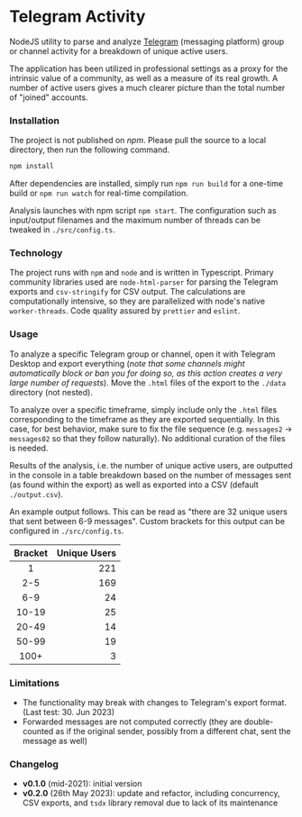 # Telegram Activity

NodeJS utility to parse and analyze [Telegram](https://telegram.org/) (messaging platform) group or channel activity for a breakdown of unique active users.

The application has been utilized in professional settings as a proxy for the intrinsic value of a community, as well as a measure of its real growth. A number of active users gives a much clearer picture than the total number of "joined" accounts.

### Installation

The project is not published on _npm_. Please pull the source to a local directory, then run the following command.

```bash
npm install
```

After dependencies are installed, simply run `npm run build` for a one-time build or `npm run watch` for real-time compilation.

Analysis launches with npm script `npm start`. The configuration such as input/output filenames and the maximum number of threads can be tweaked in `./src/config.ts`.

### Technology

The project runs with `npm` and `node` and is written in Typescript. Primary community libraries used are `node-html-parser` for parsing the Telegram exports and `csv-stringify` for CSV output. The calculations are computationally intensive, so they are parallelized with node's native `worker-threads`. Code quality assured by `prettier` and `eslint`.

### Usage

To analyze a specific Telegram group or channel, open it with Telegram Desktop and export everything (_note that some channels might automatically block or ban you for doing so, as this action creates a very large number of requests_). Move the `.html` files of the export to the `./data` directory (not nested).

To analyze over a specific timeframe, simply include only the `.html` files corresponding to the timeframe as they are exported sequentially. In this case, for best behavior, make sure to fix the file sequence (e.g. `messages2` -> `messages02` so that they follow naturally). No additional curation of the files is needed.

Results of the analysis, i.e. the number of unique active users, are outputted in the console in a table breakdown based on the number of messages sent (as found within the export) as well as exported into a CSV (default `./output.csv`).

An example output follows. This can be read as "there are 32 unique users that sent between 6-9 messages". Custom brackets for this output can be configured in `./src/config.ts`.

| Bracket | Unique Users |
| :-----: | -----------: |
|    1    |          221 |
|   2-5   |          169 |
|   6-9   |           24 |
|  10-19  |           25 |
|  20-49  |           14 |
|  50-99  |           19 |
|  100+   |            3 |

### Limitations

-   The functionality may break with changes to Telegram's export format. (Last test: 30. Jun 2023)
-   Forwarded messages are not computed correctly (they are double-counted as if the original sender, possibly from a different chat, sent the message as well)

### Changelog

-   **v0.1.0** (mid-2021): initial version
-   **v0.2.0** (26th May 2023): update and refactor, including concurrency, CSV exports, and `tsdx` library removal due to lack of its maintenance
